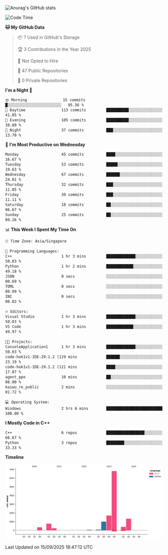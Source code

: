 ![Anurag's GitHub stats](https://github-readme-stats.vercel.app/api?username=OnePointFive99&show_icons=true&theme=transparent)

<!--START_SECTION:waka-->
![Code Time](http://img.shields.io/badge/Code%20Time-343%20hrs%2023%20mins-blue)

**🐱 My GitHub Data** 

> 📦 ? Used in GitHub's Storage 
 > 
> 🏆 3 Contributions in the Year 2025
 > 
> 🚫 Not Opted to Hire
 > 
> 📜 47 Public Repositories 
 > 
> 🔑 0 Private Repositories 
 > 
**I'm a Night 🦉** 

```text
🌞 Morning                15 commits          █░░░░░░░░░░░░░░░░░░░░░░░░   05.56 % 
🌆 Daytime                113 commits         ██████████░░░░░░░░░░░░░░░   41.85 % 
🌃 Evening                105 commits         ██████████░░░░░░░░░░░░░░░   38.89 % 
🌙 Night                  37 commits          ███░░░░░░░░░░░░░░░░░░░░░░   13.70 % 
```
📅 **I'm Most Productive on Wednesday** 

```text
Monday                   45 commits          ████░░░░░░░░░░░░░░░░░░░░░   16.67 % 
Tuesday                  53 commits          █████░░░░░░░░░░░░░░░░░░░░   19.63 % 
Wednesday                67 commits          ██████░░░░░░░░░░░░░░░░░░░   24.81 % 
Thursday                 32 commits          ███░░░░░░░░░░░░░░░░░░░░░░   11.85 % 
Friday                   30 commits          ███░░░░░░░░░░░░░░░░░░░░░░   11.11 % 
Saturday                 18 commits          ██░░░░░░░░░░░░░░░░░░░░░░░   06.67 % 
Sunday                   25 commits          ██░░░░░░░░░░░░░░░░░░░░░░░   09.26 % 
```


📊 **This Week I Spent My Time On** 

```text
🕑︎ Time Zone: Asia/Singapore

💬 Programming Languages: 
C++                      1 hr 3 mins         █████████████░░░░░░░░░░░░   50.03 % 
Python                   1 hr 2 mins         ████████████░░░░░░░░░░░░░   49.18 % 
JSON                     0 secs              ░░░░░░░░░░░░░░░░░░░░░░░░░   00.69 % 
TOML                     0 secs              ░░░░░░░░░░░░░░░░░░░░░░░░░   00.09 % 
INI                      0 secs              ░░░░░░░░░░░░░░░░░░░░░░░░░   00.02 % 

🔥 Editors: 
Visual Studio            1 hr 3 mins         █████████████░░░░░░░░░░░░   50.03 % 
VS Code                  1 hr 3 mins         ████████████░░░░░░░░░░░░░   49.97 % 

🐱‍💻 Projects: 
ConsoleApplication1      1 hr 3 mins         █████████████░░░░░░░░░░░░   50.03 % 
code-hok1v1-IDE-29.1.2 (129 mins             ██████░░░░░░░░░░░░░░░░░░░   23.19 % 
code-hok1v1-IDE-29.1.2 (121 mins             ████░░░░░░░░░░░░░░░░░░░░░   17.07 % 
agent_ppo                10 mins             ██░░░░░░░░░░░░░░░░░░░░░░░   08.00 % 
kaiwu_re_public          2 mins              ░░░░░░░░░░░░░░░░░░░░░░░░░   01.72 % 

💻 Operating System: 
Windows                  2 hrs 6 mins        █████████████████████████   100.00 % 
```

**I Mostly Code in C++** 

```text
C++                      6 repos             █████████████████░░░░░░░░   66.67 % 
Python                   3 repos             ████████░░░░░░░░░░░░░░░░░   33.33 % 
```



**Timeline**

![Lines of Code chart](https://raw.githubusercontent.com/OnePointFive99/OnePointFive99/main/assets/bar_graph.png)


 Last Updated on 15/09/2025 18:47:12 UTC
<!--END_SECTION:waka-->

  
